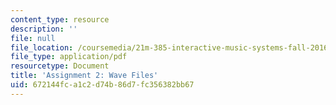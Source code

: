```yaml
---
content_type: resource
description: ''
file: null
file_location: /coursemedia/21m-385-interactive-music-systems-fall-2016/672144fca1c2d74b86d7fc356382bb67_MIT21M_385F16_pset2.pdf
file_type: application/pdf
resourcetype: Document
title: 'Assignment 2: Wave Files'
uid: 672144fc-a1c2-d74b-86d7-fc356382bb67
---
```

